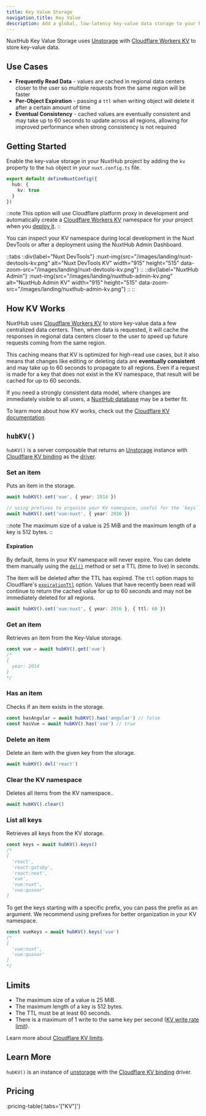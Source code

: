 ```yaml
---
title: Key Value Storage
navigation.title: Key Value
description: Add a global, low-latency key-value data storage to your Nuxt application.
---
```

NuxtHub Key Value Storage uses [Unstorage](https://unstorage.unjs.io) with [Cloudflare Workers KV](https://developers.cloudflare.com/kv) to store key-value data.


## Use Cases
- **Frequently Read Data** - values are cached in regional data centers closer to the user so multiple requests from the same region will be faster
- **Per-Object Expiration** - passing a `ttl` when writing object will delete it after a certain amount of time
- **Eventual Consistency** - cached values are eventually consistent and may take up to 60 seconds to update across all regions, allowing for improved performance when strong consistency is not required

## Getting Started

Enable the key-value storage in your NuxtHub project by adding the `kv` property to the `hub` object in your `nuxt.config.ts` file.

```ts [nuxt.config.ts]
export default defineNuxtConfig({
  hub: {
    kv: true
  }
})
```

::note
This option will use Cloudflare platform proxy in development and automatically create a [Cloudflare Workers KV](https://developers.cloudflare.com/kv) namespace for your project when you [deploy it](/docs/getting-started/deploy).
::

You can inspect your KV namespace during local development in the Nuxt DevTools or after a deployment using the NuxtHub Admin Dashboard.

::tabs
::div{label="Nuxt DevTools"}
:nuxt-img{src="/images/landing/nuxt-devtools-kv.png" alt="Nuxt DevTools KV" width="915" height="515" data-zoom-src="/images/landing/nuxt-devtools-kv.png"}
::
::div{label="NuxtHub Admin"}
:nuxt-img{src="/images/landing/nuxthub-admin-kv.png" alt="NuxtHub Admin KV" width="915" height="515" data-zoom-src="/images/landing/nuxthub-admin-kv.png"}
::
::

## How KV Works

NuxtHub uses [Cloudflare Workers KV](https://developers.cloudflare.com/kv) to store key-value data a few centralized data
centers. Then, when data is requested, it will cache the responses in regional data centers closer to the user to speed up future requests coming from the same region. 

This caching means that KV is optimized for high-read use cases, but it also means that changes like editing or deleting data are **eventually consistent** and may take up to 60 seconds to propagate to all regions. Even if a request is made for a key that does not exist in the KV namespace, that result will be cached for up to 60 seconds.

If you need a strongly consistent data model, where changes are immediately visible to all users, a [NuxtHub database](/docs/features/database) may be a better fit. 

To learn more about how KV works, check out the [Cloudflare KV documentation](https://developers.cloudflare.com/kv/concepts/how-kv-works/).

## `hubKV()`

`hubKV()` is a server composable that returns an [Unstorage](https://unstorage.unjs.io) instance with [Cloudflare KV binding](https://unstorage.unjs.io/drivers/cloudflare#cloudflare-kv-binding) as the [driver](https://unstorage.unjs.io/drivers/cloudflare).


### Set an item

Puts an item in the storage.

```ts
await hubKV().set('vue', { year: 2014 })

// using prefixes to organize your KV namespace, useful for the `keys` operation
await hubKV().set('vue:nuxt', { year: 2016 })
```

::note
The maximum size of a value is 25 MiB and the maximum length of a key is 512 bytes.
::

#### Expiration

By default, items in your KV namespace will never expire. You can delete them manually using the [`del()`](#delete-an-item) method or set a TTL (time to live) in seconds.

The item will be deleted after the TTL has expired. The `ttl` option maps to Cloudflare's [`expirationTtl`](https://developers.cloudflare.com/kv/api/write-key-value-pairs/#reference) option. Values that have recently been read will continue to return the cached value for up to 60 seconds and may not be immediately deleted for all regions. 

```ts
await hubKV().set('vue:nuxt', { year: 2016 }, { ttl: 60 })
```

<!--
### Metadata

You can also set metadata on the item.

```ts
await hubKV().set('vue', { year: 2024 }, {
  metadata: {
    author: 'Evan You'
  }
})
```
-->


### Get an item

Retrieves an item from the Key-Value storage.

```ts
const vue = await hubKV().get('vue')
/*
{
  year: 2014
}
*/
```


### Has an item

Checks if an item exists in the storage.

```ts
const hasAngular = await hubKV().has('angular') // false
const hasVue = await hubKV().has('vue') // true
```

### Delete an item

Delete an item with the given key from the storage.

```ts
await hubKV().del('react')
```

### Clear the KV namespace

Deletes all items from the KV namespace..

```ts
await hubKV().clear()
```

### List all keys

Retrieves all keys from the KV storage.

```ts
const keys = await hubKV().keys()
/*
[
  'react',
  'react:gatsby',
  'react:next',
  'vue',
  'vue:nuxt',
  'vue:quasar'
]
```

To get the keys starting with a specific prefix, you can pass the prefix as an argument. We recommend using prefixes for better organization in your KV namespace.

```ts
const vueKeys = await hubKV().keys('vue')
/*
[
  'vue:nuxt',
  'vue:quasar'
]
*/
```

## Limits

- The maximum size of a value is 25 MiB.
- The maximum length of a key is 512 bytes.
- The TTL must be at least 60 seconds.
- There is a maximum of 1 write to the same key per second ([KV write rate limit](https://developers.cloudflare.com/kv/api/write-key-value-pairs/#limits-to-kv-writes-to-the-same-key)).
<!-- - The maximum size of the metadata is 1024 bytes. -->

Learn more about [Cloudflare KV limits](https://developers.cloudflare.com/kv/platform/limits/).

## Learn More

`hubKV()` is an instance of [unstorage](https://unstorage.unjs.io/guide#interface) with the [Cloudflare KV binding](https://unstorage.unjs.io/drivers/cloudflare#cloudflare-kv-binding) driver.

## Pricing

:pricing-table{:tabs='["KV"]'}
